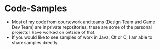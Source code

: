 # Code-Samples
* Most of my code from coursework and teams (Design Team and Game Dev Team) are in private repositories, these are some of the personal projects I have worked on outside of that.
* If you would like to see samples of work in Java, C# or C, I am able to share samples directly.
